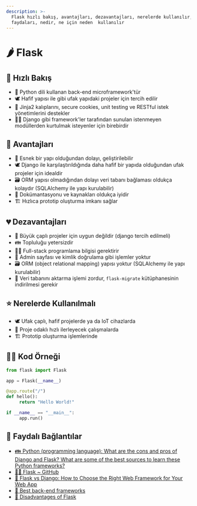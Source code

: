 ```yaml
---
description: >-
  Flask hızlı bakış, avantajları, dezavantajları, nerelerde kullanılır,
  faydaları, nedir, ne için neden  kullanılır
---
```


# 🌶️ Flask

## 👀 Hızlı Bakış

* 🐍 Python dili kullanan back-end microframework'tür
* 🕊️ Hafif yapısı ile gibi ufak yapıdaki projeler için tercih edilir
* 🤝 Jinja2 kalıplarını, secure cookies, unit testing ve RESTful istek yönetimlerini destekler
* 💁‍♂️ Django gibi framework'ler tarafından sunulan istenmeyen modüllerden kurtulmak isteyenler için birebirdir

## 💖 Avantajları

* 🧩 Esnek bir yapı olduğundan dolayı, geliştirilebilir
* 🕊️ Django ile karşılaştırıldığında daha hafif bir yapıda olduğundan ufak projeler için idealdir
* 🗃️ ORM yapısı olmadığından dolayı veri tabanı bağlaması oldukça kolaydır \(SQLAlchemy ile yapı kurulabilir\)
* 📖 Dokümantasyonu ve kaynakları oldukça iyidir
* 🏗️ Hızlıca prototip oluşturma imkanı sağlar

## 💔 Dezavantajları

* 🎳 Büyük çaplı projeler için uygun değildir \(django tercih edilmeli\)
* 👪 Topluluğu yetersizdir
* 👨‍💻 Full-stack programlama bilgisi gerektirir
* 🤵 Admin sayfası ve kimlik doğrulama gibi işlemler yoktur
* 🗃️ ORM \(object relational mapping\) yapısı yoktur \(SQLAlchemy ile yapı kurulabilir\)
* 🚛 Veri tabanını aktarma işlemi zordur, `flask-migrate` kütüphanesinin indirilmesi gerekir

## ⭐ Nerelerde Kullanılmalı

* 🕊️ Ufak çaplı, hafif projelerde ya da IoT cihazlarda
* 🎯 Proje odaklı hızlı ilerleyecek çalışmalarda
* 🏗️ Prototip oluşturma işlemlerinde

## 👨‍💻 Kod Örneği

```python
from flask import Flask 

app = Flask(__name__) 

@app.route("/") 
def hello():
     return "Hello World!"  

if __name__ == "__main__":
     app.run()
```

## 🔗 Faydalı Bağlantılar

* [👪 Python \(programming language\): What are the cons and pros of Django and Flask? What are some of the best sources to learn these Python frameworks?](https://www.quora.com/Python-programming-language-What-are-the-cons-and-pros-of-Django-and-Flask-What-are-some-of-the-best-sources-to-learn-these-Python-frameworks)
* [👨‍💻 Flask ~ GitHub](https://github.com/pallets/flask)
* [📃 Flask vs Django: How to Choose the Right Web Framework for Your Web App](https://blog.resellerclub.com/flask-vs-django-how-to-choose-the-right-web-framework-for-your-web-app/)
* [📃 Best back-end frameworks](https://www.keycdn.com/blog/best-backend-frameworks)
* [📃 Disadvantages of Flask](https://medium.com/@allwindicaprio/disadvantages-of-flask-33dd8b8726ab)

